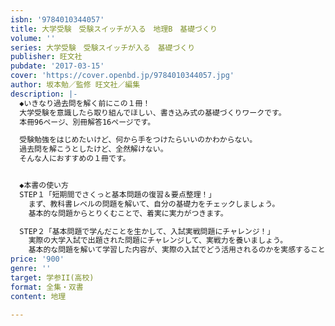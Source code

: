 ```yaml
---
isbn: '9784010344057'
title: 大学受験　受験スイッチが入る　地理B　基礎づくり
volume: ''
series: 大学受験　受験スイッチが入る　基礎づくり
publisher: 旺文社
pubdate: '2017-03-15'
cover: 'https://cover.openbd.jp/9784010344057.jpg'
author: 坂本勉／監修 旺文社／編集
description: |-
  ◆いきなり過去問を解く前にこの１冊！
  大学受験を意識したら取り組んでほしい、書き込み式の基礎づくりワークです。
  本冊96ページ、別冊解答16ページです。

  受験勉強をはじめたいけど、何から手をつけたらいいのかわからない。
  過去問を解こうとしたけど、全然解けない。
  そんな人におすすめの１冊です。


  ◆本書の使い方
  STEP１「短期間でさくっと基本問題の復習＆要点整理！」
    まず、教科書レベルの問題を解いて、自分の基礎力をチェックしましょう。
    基本的な問題からとりくむことで、着実に実力がつきます。

  STEP２「基本問題で学んだことを生かして、入試実戦問題にチャレンジ！」
    実際の大学入試で出題された問題にチャレンジして、実戦力を養いましょう。
    基本的な問題を解いて学習した内容が、実際の入試でどう活用されるのかを実感することができます。
price: '900'
genre: ''
target: 学参II(高校)
format: 全集・双書
content: 地理

---
```

